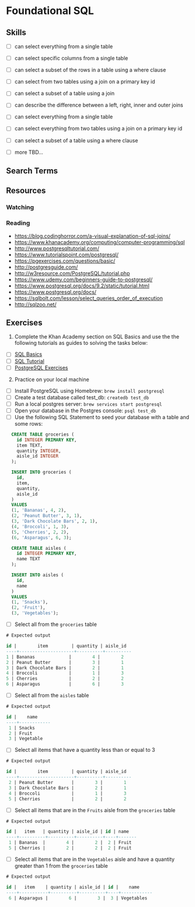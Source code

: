 # Foundational SQL

## Skills


- [ ] can select everything from a single table
- [ ] can select specific columns from a single table
- [ ] can select a subset of the rows in a table using a where clause
- [ ] can select from two tables using a join on a primary key id
- [ ] can select a subset of a table using a join
- [ ] can describe the difference between a left, right, inner and outer joins


- [ ] can select everything from a single table
- [ ] can select everything from two tables using a join on a primary key id
- [ ] can select a subset of a table using a where clause
- [ ] more TBD…


## Search Terms


## Resources

### Watching

### Reading

- https://blog.codinghorror.com/a-visual-explanation-of-sql-joins/
- https://www.khanacademy.org/computing/computer-programming/sql
- http://www.postgresqltutorial.com/
- https://www.tutorialspoint.com/postgresql/
- https://pgexercises.com/questions/basic/
- http://postgresguide.com/
- http://w3resource.com/PostgreSQL/tutorial.php
- https://www.udemy.com/beginners-guide-to-postgresql/
- https://www.postgresql.org/docs/9.2/static/tutorial.html
- https://www.postgresql.org/docs/
- https://sqlbolt.com/lesson/select_queries_order_of_execution
- http://sqlzoo.net/

## Exercises

1. Complete the Khan Academy section on SQL Basics and use the
 the following tutorials as guides to solving the tasks below:
  - [ ] [SQL Basics](https://www.khanacademy.org/computing/computer-programming/sql/sql-basics/v/welcome-to-sql)
  - [ ] [SQL Tutorial](https://www.w3schools.com/sql/)
  - [ ] [PostgreSQL Exercises](https://pgexercises.com/questions/basic/)

2. Practice on your local machine
  - [ ] Install PostgreSQL using Homebrew: `brew install postgresql`
  - [ ] Create a test database called test_db: `createdb test_db`
  - [ ] Run a local postgres server: `brew services start postgresql`
  - [ ] Open your database in the Postgres console: `psql test_db`
  - [ ] Use the following SQL Statement to seed your database with a table and some rows:

  ```sql
    CREATE TABLE groceries (
      id INTEGER PRIMARY KEY,
      item TEXT,
      quantity INTEGER,
      aisle_id INTEGER
    );

    INSERT INTO groceries (
      id,
      item,
      quantity,
      aisle_id
    )
    VALUES
    (1, 'Bananas', 4, 2),
    (2, 'Peanut Butter', 3, 1),
    (3, 'Dark Chocolate Bars', 2, 1),
    (4, 'Broccoli', 1, 3),
    (5, 'Cherries', 2, 2),
    (6, 'Asparagus', 6, 3);

    CREATE TABLE aisles (
      id INTEGER PRIMARY KEY,
      name TEXT
    );

    INSERT INTO aisles (
      id,
      name
    )
    VALUES
    (1, 'Snacks'),
    (2, 'Fruit'),
    (3, 'Vegetables');
  ```

  - [ ] Select all from the `groceries` table
  ```sql
  # Expected output

  id |        item         | quantity | aisle_id
----+---------------------+----------+----------
  1 | Bananas             |        4 |        2
  2 | Peanut Butter       |        3 |        1
  3 | Dark Chocolate Bars |        2 |        1
  4 | Broccoli            |        1 |        3
  5 | Cherries            |        2 |        2
  6 | Asparagus           |        6 |        3
  ```

  - [ ] Select all from the `aisles` table
  ```sql
  # Expected output

  id |    name
 ----+------------
   1 | Snacks
   2 | Fruit
   3 | Vegetable
  ```

  - [ ] Select all items that have a quantity less than or equal to 3
  ```sql
  # Expected output

  id |        item         | quantity | aisle_id
 ----+---------------------+----------+----------
   2 | Peanut Butter       |        3 |        1
   3 | Dark Chocolate Bars |        2 |        1
   4 | Broccoli            |        1 |        3
   5 | Cherries            |        2 |        2
  ```

  - [ ] Select all items that are in the `Fruits` aisle from the `groceries` table

  ```sql
  # Expected output

  id |   item   | quantity | aisle_id | id | name
 ----+----------+----------+----------+----+-------
   1 | Bananas  |        4 |        2 |  2 | Fruit
   5 | Cherries |        2 |        2 |  2 | Fruit
  ```

  - [ ] Select all items that are in the `Vegetables` aisle and have a quantity greater than 1 from the `groceries` table

  ```sql
  # Expected output

  id |   item    | quantity | aisle_id | id |    name
 ----+-----------+----------+----------+----+------------
   6 | Asparagus |        6 |        3 |  3 | Vegetables
  ```
